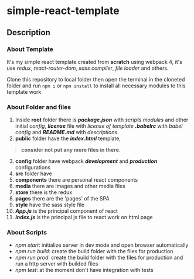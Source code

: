 # simple-react-template

## Description

### About Template
It's my simple react template created from **scratch** using webpack 4, it's use _redux_, _react-router-dom_, _sass compiler_, _file loader_ and others.

Clone this repository to local folder then open the terminal in the cloneted folder and run `npm i` or `npm install` to install all necessary modules to this template work 

### About Folder and files
1. Inside __root__ folder there is __*package.json*__ with *scripts* *modules* and other initial *config*, __*license*__ file with *license of template* __*.babelrc*__ with *babel config* and __*README.md*__ with *descriptions*.
2. __public__ folder have the __*index.html*__ template,
  > __consider not put any more files in there__.
3. __config__ folder have webpack __*development*__ and __*production*__ configurations
4. __src__ folder have
 4. __components__ there are personal react components
 4. __media__ there are images and other media files
 4. __store__ there is the redux
 4. __pages__ there are the 'pages' of the SPA
 4. __style__ have the sass style file
 4. __*App.js*__ is the principal component of react
 4. __*index.js*__ is the principal js file to react work on html page
  
### About Scripts
- _npm start_: initialize server in dev mode and open browser automatically
- _npm run build_: create the build folder with the files for production
- _npm run prod_: create the build folder with the files for production and run a http server with builded files
- _npm test_: at the moment don't have integration with tests
